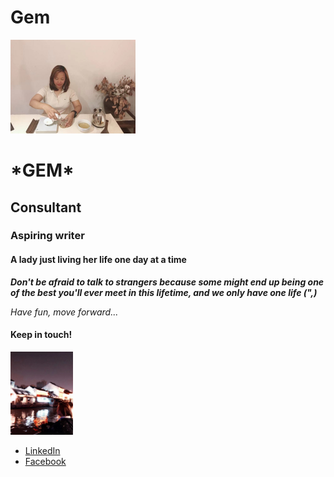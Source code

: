 # Gem<!DOCTYPE html>
<html>
<head>
	<!-- meta information will be my title and my tags for Google -->
<title>Gem's website</title>
	<!-- SEO -->
</head>
<body>
<img width="200" src="gem tea ceremony.jpg" alt=gem tea ceremony>
	<h1>*GEM*</h1>
	<h2>Consultant</h2>
	<h3>Aspiring writer</h3>
	<h4>A lady just living her life one day at a time</h4>
<p><em> <strong>Don't be afraid to talk to strangers because some might end up being one of the best you'll ever meet in this lifetime, and we only have one life (",)</em> </strong>
	<p> <em>Have fun, move forward...</em>
	
<h4>Keep in touch!</h4> 
<img width="100" src="gem at wuxi.jpg" alt="gem at wuxi">
<ul>
<li> <a href= "https://www.linkedin.com/in/gemmilyn-bag-id-47571b35/" target="blank" >LinkedIn </a> </li>
<li><a href= "https://www.facebook.com/gembagid" target="blank" >Facebook </a> </li>	
</ul>

</body>
</html>
